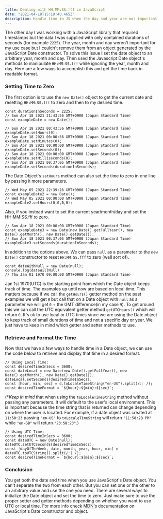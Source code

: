 ```yaml
---
title: Dealing with HH:MM:SS.fff in JavaScript
date: "2021-04-18T15:18:40.465Z"
description: Handle time in JS when the day and year are not important.
---
```


The other day I was working with a JavaScript library that required timestamps but the data I was supplied with only contained durations of seconds (for example `2225`). The year, month and day weren't important for my use case but I couldn't remove them from an object generated by the JavaScript Date constructor. To solve this issue I set the date object to an arbitrary year, month and day. Then used the Javascript Date object's methods to manipulate `HH:MM:SS.fff` while ignoring the year, month and day. Here are a few ways to accomplish this and get the time back in readable format.

### Setting Time to Zero

The first option is to use the `new Date()` object to get the current date and resetting `HH:MM:SS.fff` to zero and then to my desired time.

```
const durationInSeconds = 2225;
// Sun Apr 18 2021 21:43:56 GMT+0900 (Japan Standard Time)
const exampleDate = new Date(); 

// Sun Apr 18 2021 00:43:56 GMT+0900 (Japan Standard Time)
exampleDate.setHours(0);
// Sun Apr 18 2021 00:00:56 GMT+0900 (Japan Standard Time)
exampleDate.setMinutes(0);
// Sun Apr 18 2021 00:00:00 GMT+0900 (Japan Standard Time)
exampleDate.setSeconds(0);
// Sun Apr 18 2021 00:00:00 GMT+0900 (Japan Standard Time)
exampleDate.setMilliseconds(0);
// Sun Apr 18 2021 00:37:05 GMT+0900 (Japan Standard Time)
exampleDate.setSeconds(durationInSeconds);
```
The Date Object's `setHours` method can also set the time to zero in one line by passing it more parameters.

```
// Wed May 05 2021 22:39:26 GMT+0900 (Japan Standard Time)
const exampleDate2 = new Date();
// Wed May 05 2021 00:00:00 GMT+0900 (Japan Standard Time)
exampleDate2.setHours(0,0,0,0);
```
 Also, if you instead want to set the current year/month/day and set the HH:MM:SS.fff to zero.
```
// Sun Apr 18 2021 00:00:00 GMT+0900 (Japan Standard Time)
const exampleDate3 = new Date(new Date().getFullYear(), new Date().getMonth(), new Date().getDate());
// Sun Apr 18 2021 00:37:05 GMT+0900 (Japan Standard Time)
exampleDate3.setSeconds(durationInSeconds);

```

In addition to the options above. We can pass `null` as a parameter to the `new Date()` constructor to reset `HH:MM:SS.fff` to zero (well sort of).

```
const dateWithNull = new Date(null);
console.log(dateWillNull)
// Thu Jan 01 1970 09:00:00 GMT+0900 (Japan Standard Time)
```
Jan 1st 1970(UTC) is the starting point from which the Date object keeps track of time. The examples up until now are based on local time. This matters because if we call the `getHours()` getter method on the past examples we will get `0` but call that on a Date object with `null` as a parameter we will get `0` + the GMT difference(in my case `9`). To get around this we can call the UTC equivalent getter method `getUTCHours()` which will return `0`. It's ok to use local or UTC times since we are using the Date object to keep track of small durations of time and not a specific day or year. We just have to keep in mind which getter and setter methods to use.

### Retrieve and Format the Time 

Now that we have a few ways to handle time in a Date object, we can use the code below to retrieve and display that time in a desired format.

```
// Using Local Time:
const desiredTimeInSecs = 3600;
const dateLocal = new Date(new Date().getFullYear(), new Date().getMonth(), new Date().getDate());
dateLocal.setSeconds(desiredTimeInSecs);
const [hour, min, sec] = d.toLocaleTimeString("en-US").split(/:| /);
const desiredTimeFormat = `${hour}:${min}:${sec}`;
```
(**Keep in mind* that when using the `toLocaleTimeString` method without passing any parameters. It will default to the user's local environment. This is important because the time string that is returned can change depending on where the user is located. For example, if a date object was created at `11:58:23` passing `"en-US"` to `toLocaleTimeString` will return `"11:58:23 PM"` while `"en-GB"` will return `"23:58:23"`.)
```
// Using UTC Time:
const desiredTimeInSecs = 3600;
const dateUTC = new Date(null);
dateUTC.setUTCSeconds(desiredTimeInSecs);
const [dayOfTheWeek, date, month, year, hour, min] = dateUTC.toUTCString().split(/:| /);
const desiredTimeFormat = `${hour}:${min}:${sec}`;
```
### Conclusion

You get both the date and time when you use JavaScript's Date object. You can't separate the two from each other. But you can set one or the other to an arbitrary value and use the one you need. There are several ways to initialize the Date object and set the time to zero. Just make sure to use the proper setter and getter methods depending on whether you want to use UTC or local time. For more info check [MDN's]("https://developer.mozilla.org/en-US/docs/Web/JavaScript/Reference/Global_Objects/Date") documentation on JavaScript's Date constructor and object.